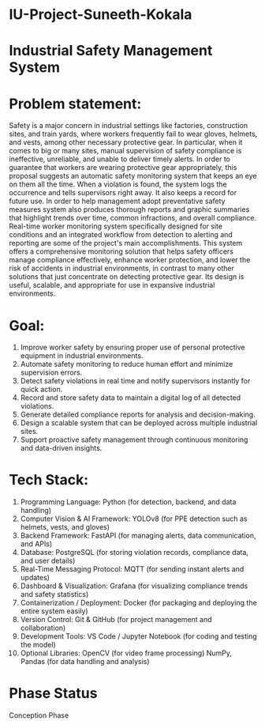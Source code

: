 # IU-Project-Suneeth-Kokala

# Industrial Safety Management System

# Problem statement:
Safety is a major concern in industrial settings like factories, construction sites, and train yards, where workers frequently fail to wear gloves, helmets, and vests, among other necessary protective gear. In particular, when it comes to big or many sites, manual supervision of safety compliance is ineffective, unreliable, and unable to deliver timely alerts. In order to guarantee that workers are wearing protective gear appropriately, this proposal suggests an automatic safety monitoring system that keeps an eye on them all the time. When a violation is found, the system logs the occurrence and tells supervisors right away. It also keeps a record for future use. In order to help management adopt preventative safety measures system also produces thorough reports and graphic summaries that highlight trends over time, common infractions, and overall compliance. Real-time worker monitoring system specifically designed for site conditions and an integrated workflow from detection to alerting and reporting are some of the project's main accomplishments. This system offers a comprehensive monitoring solution that helps safety officers manage compliance effectively, enhance worker protection, and lower the risk of accidents in industrial environments, in contrast to many other solutions that just concentrate on detecting protective gear. Its design is useful, scalable, and appropriate for use in expansive industrial environments.

# Goal:
1. Improve worker safety by ensuring proper use of personal protective equipment in industrial environments.
2. Automate safety monitoring to reduce human effort and minimize supervision errors.
3. Detect safety violations in real time and notify supervisors instantly for quick action.
4. Record and store safety data to maintain a digital log of all detected violations.
5. Generate detailed compliance reports for analysis and decision-making.
6. Design a scalable system that can be deployed across multiple industrial sites.
7. Support proactive safety management through continuous monitoring and data-driven insights.

# Tech Stack:
1. Programming Language:
Python (for detection, backend, and data handling)
2. Computer Vision & AI Framework:
YOLOv8 (for PPE detection such as helmets, vests, and gloves)
3. Backend Framework:
FastAPI (for managing alerts, data communication, and APIs)
4. Database:
PostgreSQL (for storing violation records, compliance data, and user details)
5. Real-Time Messaging Protocol:
MQTT (for sending instant alerts and updates)
6. Dashboard & Visualization:
Grafana (for visualizing compliance trends and safety statistics)
7. Containerization / Deployment:
Docker (for packaging and deploying the entire system easily)
8. Version Control:
Git & GitHub (for project management and collaboration)
9. Development Tools:
VS Code / Jupyter Notebook (for coding and testing the model)
10. Optional Libraries:
OpenCV (for video frame processing)
NumPy, Pandas (for data handling and analysis)

# Phase Status
Conception Phase
